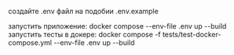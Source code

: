 создайте .env файл на подобии .env.example

запустить приложение: docker compose --env-file .env up --build
запустить тесты в докере: docker compose -f tests/test-docker-compose.yml --env-file .env up --build
